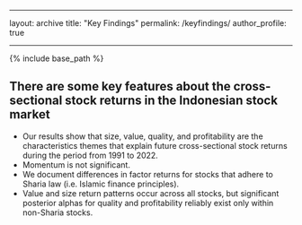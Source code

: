 

---
layout: archive
title: "Key Findings"
permalink: /keyfindings/
author_profile: true

---

{% include base_path %}
## There are some key features about the cross-sectional stock returns in the Indonesian stock market

- Our results show that size, value, quality, and profitability are the characteristics themes that explain future cross-sectional stock returns during the period from 1991 to 2022. 
- Momentum is not significant. 
- We document differences in factor returns for stocks that adhere to Sharia law (i.e. Islamic finance principles). 
- Value and size return patterns occur across all stocks, but significant posterior alphas for quality and profitability reliably exist only within non-Sharia stocks.

